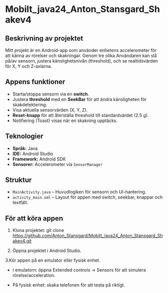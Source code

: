 
# Mobilt_java24_Anton_Stansgard_Shakev4


## Beskrivning av projektet
Mitt projekt är en Android-app som använder enhetens accelerometer för att känna av rörelser och skakningar. Genom tre olika
Användaren kan slå på/av sensorn, justera känslighetsnivån (threshold), och se realtidsvärden för X, Y och Z-axlarna.


## Appens funktioner
- Starta/stoppa sensorn via en **switch**.
- Justera **threshold** med en **SeekBar** för att ändra känsligheten för skakdetektering.
- Visa aktuella sensorvärden (X, Y, Z).
- **Reset-knapp** för att återställa threshold till standardvärdet (2.5 g).
- Notifiering (Toast) visas när en skakning upptäcks.


## Teknologier
- **Språk:** Java
- **IDE:** Android Studio
- **Framework:** Android SDK
- **Sensorer:** Accelerometer via `SensorManager`


## Struktur
- `MainActivity.java` – Huvudlogiken för sensorn och UI-hantering.
- `activity_main.xml` – Layout för appen med switch, seekbar, knappar och textfält.


## För att köra appen
1. Klona projektet:
git clone https://github.com/Anton_Stansgard/Mobilt_java24_Anton_Stansgard_Shakev4.git

2. Öppna projektet i Android Studio.


3.Kör appen på en emulator eller fysisk enhet.


- I emulatorn: öppna Extended controls → Sensors för att simulera rörelse/acceleration.


- På fysisk enhet: skaka telefonen för att testa på riktigt.

 

